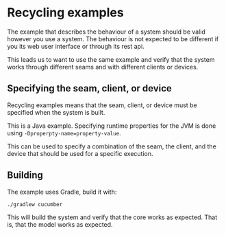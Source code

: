 # Recycling examples

The example that describes the behaviour of a system should be 
valid however you use a system. The behaviour is not expected 
to be different if you its web user interface or through its rest api.

This leads us to want to use the same example and verify that 
the system works through different seams and with different clients 
or devices.

## Specifying the seam, client, or device

Recycling examples means that the seam, client, or device must be specified 
when the system is built.

This is a Java example. Specifying runtime properties for the JVM is done 
using `-Dproperpty-name=property-value`.

This can be used to specify a combination of the seam, the client, and the device 
that should be used for a specific execution.

## Building

The example uses Gradle, build it with:

    ./gradlew cucumber

This will build the system and verify that the core works as expected. 
That is, that the model works as expected.

